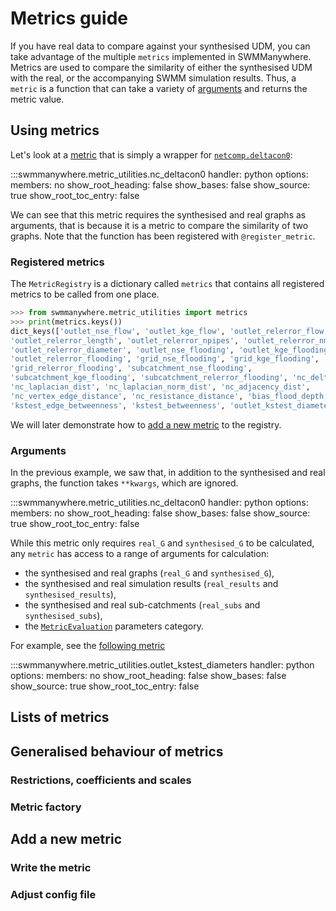 # Metrics guide

If you have real data to compare against your synthesised UDM, you can take
advantage of the multiple `metrics` implemented in SWMManywhere. Metrics are
used to compare the similarity of either the synthesised UDM with the real, or
the accompanying SWMM simulation results. Thus, a `metric` is a function that
can take a variety of [arguments](#arguments) and returns the metric value.

## Using metrics

Let's look at a [metric](reference-metric-utilities.md#swmmanywhere.metric_utilities.nc_deltacon0)
that is simply a wrapper for [`netcomp.deltacon0`](https://arxiv.org/pdf/2010.16019):

:::swmmanywhere.metric_utilities.nc_deltacon0
    handler: python
    options:
      members: no
      show_root_heading: false
      show_bases: false
      show_source: true
      show_root_toc_entry: false

We can see that this metric requires the synthesised and real graphs as
arguments, that is because it is a metric to compare the similarity of two graphs.
Note that the function has been registered with `@register_metric`.

### Registered metrics

The `MetricRegistry` is a dictionary called `metrics` that contains all registered
metrics to be called from one place.

``` py
>>> from swmmanywhere.metric_utilities import metrics
>>> print(metrics.keys())
dict_keys(['outlet_nse_flow', 'outlet_kge_flow', 'outlet_relerror_flow',
'outlet_relerror_length', 'outlet_relerror_npipes', 'outlet_relerror_nmanholes',
'outlet_relerror_diameter', 'outlet_nse_flooding', 'outlet_kge_flooding',
'outlet_relerror_flooding', 'grid_nse_flooding', 'grid_kge_flooding',
'grid_relerror_flooding', 'subcatchment_nse_flooding',
'subcatchment_kge_flooding', 'subcatchment_relerror_flooding', 'nc_deltacon0',
'nc_laplacian_dist', 'nc_laplacian_norm_dist', 'nc_adjacency_dist',
'nc_vertex_edge_distance', 'nc_resistance_distance', 'bias_flood_depth',
'kstest_edge_betweenness', 'kstest_betweenness', 'outlet_kstest_diameters'])
```

We will later demonstrate how to [add a new metric](#add-a-new-metric) to the
registry.

### Arguments

In the previous example, we saw that, in addition to the synthesised and real
graphs, the function takes `**kwargs`, which are ignored.

:::swmmanywhere.metric_utilities.nc_deltacon0
    handler: python
    options:
      members: no
      show_root_heading: false
      show_bases: false
      show_source: true
      show_root_toc_entry: false

While this metric only requires `real_G` and `synthesised_G` to be calculated,
any `metric` has access to a range of arguments for calculation:

- the synthesised and real graphs (`real_G` and `synthesised_G`),
- the synthesised and real simulation results (`real_results` and
`synthesised_results`),
- the synthesised and real sub-catchments (`real_subs` and `synthesised_subs`),
- the [`MetricEvaluation`](reference-parameters.md#swmmanywhere.parameters.MetricEvaluation)
parameters category.

For example, see the [following metric](reference-metric-utilities.md#swmmanywhere.metric_utilities.outlet_kstest_diameters)

:::swmmanywhere.metric_utilities.outlet_kstest_diameters
    handler: python
    options:
      members: no
      show_root_heading: false
      show_bases: false
      show_source: true
      show_root_toc_entry: false

## Lists of metrics

## Generalised behaviour of metrics

### Restrictions, coefficients and scales

### Metric factory

## Add a new metric

### Write the metric

### Adjust config file
